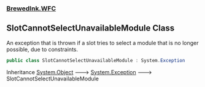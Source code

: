 ### [BrewedInk.WFC](./BrewedInk-WFC.md 'BrewedInk.WFC')
## SlotCannotSelectUnavailableModule Class
An exception that is thrown if a slot tries to select a module that is no longer possible, due to constraints.  
```csharp
public class SlotCannotSelectUnavailableModule : System.Exception
```
Inheritance [System.Object](https://docs.microsoft.com/en-us/dotnet/api/System.Object 'System.Object') &#129106; [System.Exception](https://docs.microsoft.com/en-us/dotnet/api/System.Exception 'System.Exception') &#129106; SlotCannotSelectUnavailableModule  
